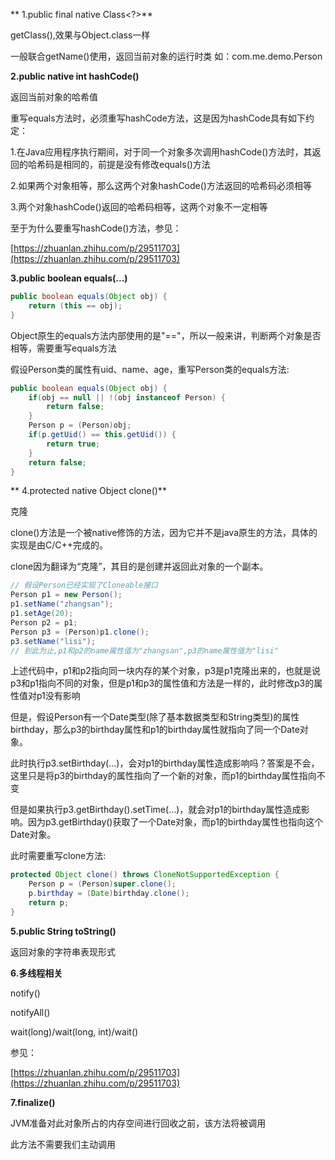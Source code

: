 ** 1.public final native Class&lt;?&gt;**

getClass\(\),效果与Object.class一样

一般联合getName\(\)使用，返回当前对象的运行时类 如：com.me.demo.Person

**2.public native int hashCode\(\)**

返回当前对象的哈希值

重写equals方法时，必须重写hashCode方法，这是因为hashCode具有如下约定：

1.在Java应用程序执行期间，对于同一个对象多次调用hashCode\(\)方法时，其返回的哈希码是相同的，前提是没有修改equals\(\)方法

2.如果两个对象相等，那么这两个对象hashCode\(\)方法返回的哈希码必须相等

3.两个对象hashCode\(\)返回的哈希码相等，这两个对象不一定相等

至于为什么要重写hashCode\(\)方法，参见：

[https://zhuanlan.zhihu.com/p/29511703](https://zhuanlan.zhihu.com/p/29511703)

**3.public boolean equals\(...\)**

```java
public boolean equals(Object obj) {
    return (this == obj);
}
```

Object原生的equals方法内部使用的是"=="，所以一般来讲，判断两个对象是否相等，需要重写equals方法

假设Person类的属性有uid、name、age，重写Person类的equals方法:

```java
public boolean equals(Object obj) {
    if(obj == null || !(obj instanceof Person) {
        return false;
    }
    Person p = (Person)obj;
    if(p.getUid() == this.getUid()) {
        return true;
    }
    return false;
}
```

** 4.protected native Object clone\(\)**

克隆

clone\(\)方法是一个被native修饰的方法，因为它并不是java原生的方法，具体的实现是由C/C++完成的。

clone因为翻译为“克隆”，其目的是创建并返回此对象的一个副本。

```java
// 假设Person已经实现了Cloneable接口
Person p1 = new Person();
p1.setName("zhangsan");
p1.setAge(20);
Person p2 = p1;
Person p3 = (Person)p1.clone();
p3.setName("lisi");
// 到此为止,p1和p2的name属性值为"zhangsan",p3的name属性值为"lisi"
```

上述代码中，p1和p2指向同一块内存的某个对象，p3是p1克隆出来的，也就是说p3和p1指向不同的对象，但是p1和p3的属性值和方法是一样的，此时修改p3的属性值对p1没有影响

但是，假设Person有一个Date类型\(除了基本数据类型和String类型\)的属性birthday，那么p3的birthday属性和p1的birthday属性就指向了同一个Date对象。

此时执行p3.setBirthday\(...\)，会对p1的birthday属性造成影响吗？答案是不会，这里只是将p3的birthday的属性指向了一个新的对象，而p1的birthday属性指向不变

但是如果执行p3.getBirthday\(\).setTime\(...\)，就会对p1的birthday属性造成影响。因为p3.getBirthday\(\)获取了一个Date对象，而p1的birthday属性也指向这个Date对象。

此时需要重写clone方法:

```java
protected Object clone() throws CloneNotSupportedException {
    Person p = (Person)super.clone();
    p.birthday = (Date)birthday.clone();
    return p;
}
```

**5.public String toString\(\)**

返回对象的字符串表现形式

**6.多线程相关**

notify\(\)

notifyAll\(\)

wait\(long\)/wait\(long, int\)/wait\(\)

参见：

[https://zhuanlan.zhihu.com/p/29511703](https://zhuanlan.zhihu.com/p/29511703)

**7.finalize\(\)**

JVM准备对此对象所占的内存空间进行回收之前，该方法将被调用

此方法不需要我们主动调用

